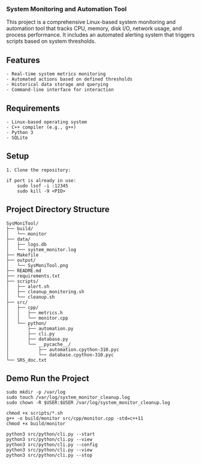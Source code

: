### System Monitoring and Automation Tool

This project is a comprehensive Linux-based system monitoring and automation tool that tracks CPU, memory, disk I/O, network usage, and process performance. It includes an automated alerting system that triggers scripts based on system thresholds.



## Features
```
- Real-time system metrics monitoring
- Automated actions based on defined thresholds
- Historical data storage and querying
- Command-line interface for interaction
```

## Requirements
```
- Linux-based operating system
- C++ compiler (e.g., g++)
- Python 3
- SQLite
```

## Setup
```
1. Clone the repository:

if port is already in use:
	sudo lsof -i :12345
	sudo kill -9 <PID>
```
## Project Directory Structure
``` 
SysMoniTool/
├── build/
│   └── monitor
├── data/
│   ├── logs.db
│   └── system_monitor.log
├── Makefile
├── output/
│   └── SysMoniTool.png
├── README.md
├── requirements.txt
├── scripts/
│   ├── alert.sh
│   ├── cleanup_monitoring.sh
│   └── cleanup.sh
├── src/
│   ├── cpp/
│   │   ├── metrics.h
│   │   └── monitor.cpp
│   └── python/
│       ├── automation.py
│       ├── cli.py
│       ├── database.py
│       └── __pycache__/
│           ├── automation.cpython-310.pyc
│           └── database.cpython-310.pyc
└── SRS_doc.txt
```

## Demo Run the Project
```
sudo mkdir -p /var/log
sudo touch /var/log/system_monitor_cleanup.log
sudo chown -R $USER:$USER /var/log/system_monitor_cleanup.log

chmod +x scripts/*.sh
g++ -o build/monitor src/cpp/monitor.cpp -std=c++11
chmod +x build/monitor

python3 src/python/cli.py --start
python3 src/python/cli.py --view
python3 src/python/cli.py --config
python3 src/python/cli.py --view
python3 src/python/cli.py --stop
```



